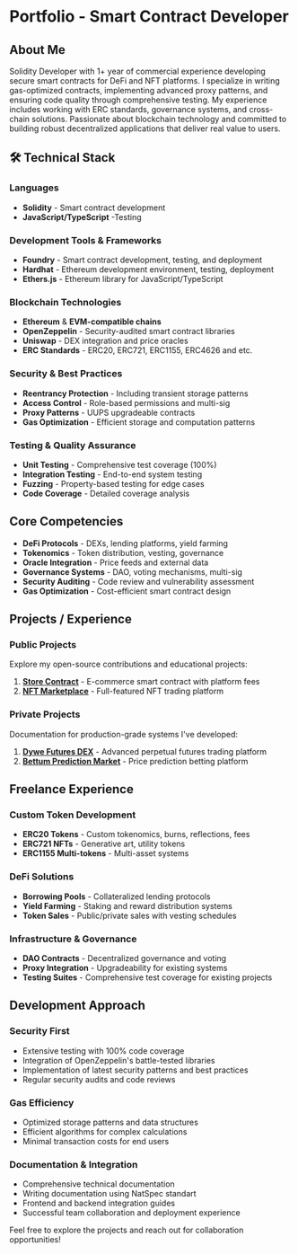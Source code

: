 # Portfolio - Smart Contract Developer

## About Me

Solidity Developer with 1+ year of commercial experience developing secure smart contracts for DeFi and NFT platforms.
I specialize in writing gas-optimized contracts, implementing advanced proxy patterns, and ensuring code quality through comprehensive testing. My experience includes working with ERC standards, governance systems, and cross-chain solutions.
Passionate about blockchain technology and committed to building robust decentralized applications that deliver real value to users.

## 🛠 Technical Stack

### Languages

- **Solidity** - Smart contract development
- **JavaScript/TypeScript** -Testing

### Development Tools & Frameworks

- **Foundry** - Smart contract development, testing, and deployment
- **Hardhat** - Ethereum development environment, testing, deployment
- **Ethers.js** - Ethereum library for JavaScript/TypeScript

### Blockchain Technologies

- **Ethereum** & **EVM-compatible chains**
- **OpenZeppelin** - Security-audited smart contract libraries
- **Uniswap** - DEX integration and price oracles
- **ERC Standards** - ERC20, ERC721, ERC1155, ERC4626 and etc.

### Security & Best Practices

- **Reentrancy Protection** - Including transient storage patterns
- **Access Control** - Role-based permissions and multi-sig
- **Proxy Patterns** - UUPS upgradeable contracts
- **Gas Optimization** - Efficient storage and computation patterns

### Testing & Quality Assurance

- **Unit Testing** - Comprehensive test coverage (100%)
- **Integration Testing** - End-to-end system testing
- **Fuzzing** - Property-based testing for edge cases
- **Code Coverage** - Detailed coverage analysis

## Core Competencies

- **DeFi Protocols** - DEXs, lending platforms, yield farming
- **Tokenomics** - Token distribution, vesting, governance
- **Oracle Integration** - Price feeds and external data
- **Governance Systems** - DAO, voting mechanisms, multi-sig
- **Security Auditing** - Code review and vulnerability assessment
- **Gas Optimization** - Cost-efficient smart contract design

## Projects / Experience

### Public Projects

Explore my open-source contributions and educational projects:

1. **[Store Contract](./Public%20Projects/Store)** - E-commerce smart contract with platform fees
2. **[NFT Marketplace](./Public%20Projects/NFT-Marketplace)** - Full-featured NFT trading platform

### Private Projects

Documentation for production-grade systems I've developed:

1. **[Dywe Futures DEX](./Private%20Projects/Dywe-DEX)** - Advanced perpetual futures trading platform
2. **[Bettum Prediction Market](./Private%20Projects/Bettum)** - Price prediction betting platform

## Freelance Experience

### Custom Token Development

- **ERC20 Tokens** - Custom tokenomics, burns, reflections, fees
- **ERC721 NFTs** - Generative art, utility tokens
- **ERC1155 Multi-tokens** - Multi-asset systems

### DeFi Solutions

- **Borrowing Pools** - Collateralized lending protocols
- **Yield Farming** - Staking and reward distribution systems
- **Token Sales** - Public/private sales with vesting schedules

### Infrastructure & Governance

- **DAO Contracts** - Decentralized governance and voting
- **Proxy Integration** - Upgradeability for existing systems
- **Testing Suites** - Comprehensive test coverage for existing projects

## Development Approach

### Security First

- Extensive testing with 100% code coverage
- Integration of OpenZeppelin's battle-tested libraries
- Implementation of latest security patterns and best practices
- Regular security audits and code reviews

### Gas Efficiency

- Optimized storage patterns and data structures
- Efficient algorithms for complex calculations
- Minimal transaction costs for end users

### Documentation & Integration

- Comprehensive technical documentation
- Writing documentation using NatSpec standart
- Frontend and backend integration guides
- Successful team collaboration and deployment experience

Feel free to explore the projects and reach out for collaboration opportunities!
